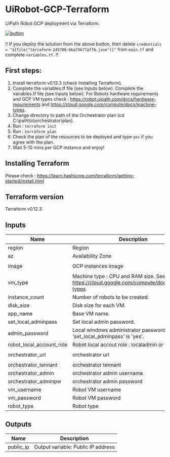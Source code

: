 # UiRobot-GCP-Terraform
 UiPath Robot GCP deployment via Terraform.

 [![button](http://gstatic.com/cloudssh/images/open-btn.png)](https://console.cloud.google.com/cloudshell/open?git_repo=https://github.com/UiPath/Infrastructure) </br> </br>
 !! If you deploy the solution from the above button, then delete ``` credentials = "${file("terraform-245706-bba73b77aff6.json")}" ``` from ```main.tf``` and complete ```variables.tf```. !!

 ## First steps:
1. Install terraform v0.12.3 (check Installing Terraform).
2. Complete the variables.tf file (see Inputs below). Complete the variables.tf file (see Inputs below). For Robots hardware requirements and GCP VM types check : https://robot.uipath.com/docs/hardware-requirements and https://cloud.google.com/compute/docs/machine-types.
3. Change directory to path of the Orchestrator plan (cd C:\path\to\orchestrator\plan).
4. Run : ` terraform init `
5. Run : ` terraform plan `
6. Check the plan of the resources to be deployed and type ` yes ` if you agree with the plan.
7. Wait 5-10 mins per GCP instance and enjoy!


## Installing Terraform
Please check : https://learn.hashicorp.com/terraform/getting-started/install.html

## Terraform version
Terraform v0.12.3


## Inputs

| Name | Description | Type | Default | Required |
|------|-------------|:----:|:-----:|:-----:|
| region | Region | string | `"us-west1"` | yes |
| az | Availability Zone | string | `"us-west1-a"` | yes |
| image | GCP instances image | string | `"windows-server-2016-dc-v20190620"` | yes |
| vm\_type | Machine type : CPU and RAM size. See https://cloud.google.com/compute/docs/machine-types | string | `"n1-standard-4"` | yes |
| instance\_count | Number of robots to be created. | string | `"2"` | yes |
| disk\_size | Disk size for each VM. | string | `"50"` | yes |
| app\_name | Base VM name. | string | `"uirobot"` | yes |
| set\_local\_adminpass | Set local admin password. | string | `"yes"` | yes |
| admin\_password | Local windows administrator password. If variable 'set_local_adminpass' is 'yes'. | string | `"Local@dminP@55!*"` | yes |
| robot\_local\_account\_role | Robot local accout role : localadmin or localuser | string | `"localadmin"` | yes |
| orchestrator\_url | orchestrator url | string | `"https://corp-orchestrator.com"` | yes |
| orchestrator\_tennant | orchestrator tennant | string | `"default"` | yes |
| orchestrator\_admin | orchestrator admin username | string | `"admin"` | yes |
| orchestrator\_adminpw | orchestrator admin password | string | `"Orc@dminP@55!*"` | yes |
| vm\_username | Robot VM username | string | `"uirobot"` | yes |
| vm\_password | Robot VM password | string | `"UiRobot@dminP@55!"` | yes |
| robot\_type | Robot type | string | `"Unattended"` | yes |

## Outputs

| Name | Description |
|------|-------------|
| public\_ip | Output variable: Public IP address |

